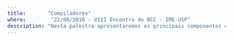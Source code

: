 ```yaml
---
title:       "Compiladores"
where:        "22/08/2016 - VIII Encontro do BCC - IME-USP"
description: "Nesta palestra apresentaremos os principais componentes de um compilador e algumas ferramentas que podem facilitar seu desenvolvimento. Passaremos por análise léxica, análise sintática, representação intermediária, otimização e geração de código. Apresentaremos também quais técnicas e ferramentas compiladores reais utilizam."
---
```

